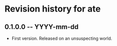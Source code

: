 # Revision history for ate

## 0.1.0.0 -- YYYY-mm-dd

* First version. Released on an unsuspecting world.
